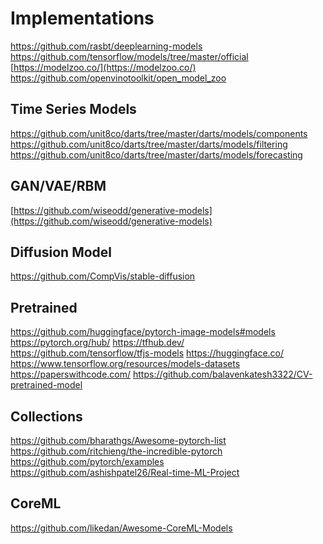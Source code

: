 Implementations
===============

https://github.com/rasbt/deeplearning-models
https://github.com/tensorflow/models/tree/master/official
[https://modelzoo.co/](https://modelzoo.co/)
https://github.com/openvinotoolkit/open_model_zoo

Time Series Models
------------------

https://github.com/unit8co/darts/tree/master/darts/models/components
https://github.com/unit8co/darts/tree/master/darts/models/filtering
https://github.com/unit8co/darts/tree/master/darts/models/forecasting

GAN/VAE/RBM
-----------

[https://github.com/wiseodd/generative-models](https://github.com/wiseodd/generative-models)

Diffusion Model
---------------

https://github.com/CompVis/stable-diffusion

Pretrained
----------

https://github.com/huggingface/pytorch-image-models#models
https://pytorch.org/hub/
https://tfhub.dev/
https://github.com/tensorflow/tfjs-models
https://huggingface.co/
https://www.tensorflow.org/resources/models-datasets
https://paperswithcode.com/
https://github.com/balavenkatesh3322/CV-pretrained-model

Collections
-----------

https://github.com/bharathgs/Awesome-pytorch-list
https://github.com/ritchieng/the-incredible-pytorch
https://github.com/pytorch/examples
https://github.com/ashishpatel26/Real-time-ML-Project


CoreML
------

https://github.com/likedan/Awesome-CoreML-Models